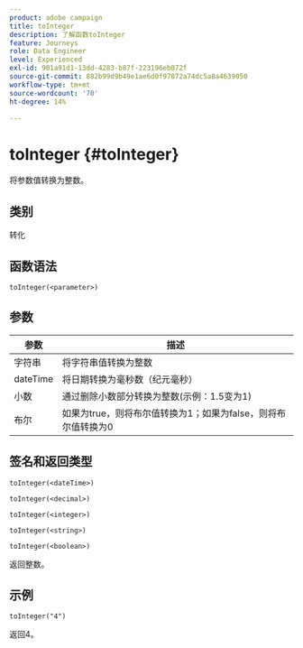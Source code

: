 ```yaml
---
product: adobe campaign
title: toInteger
description: 了解函数toInteger
feature: Journeys
role: Data Engineer
level: Experienced
exl-id: 901a91d1-13dd-4283-b87f-223196eb072f
source-git-commit: 882b99d9b49e1ae6d0f97872a74dc5a8a4639050
workflow-type: tm+mt
source-wordcount: '70'
ht-degree: 14%

---
```


# toInteger {#toInteger}

将参数值转换为整数。

## 类别

转化

## 函数语法

`toInteger(<parameter>)`

## 参数

| 参数 | 描述 |
|--- |--- |
| 字符串 | 将字符串值转换为整数 |
| dateTime | 将日期转换为毫秒数（纪元毫秒） |
| 小数 | 通过删除小数部分转换为整数(示例：1.5变为1) |
| 布尔 | 如果为true，则将布尔值转换为1；如果为false，则将布尔值转换为0 |

## 签名和返回类型

`toInteger(<dateTime>)`

`toInteger(<decimal>)`

`toInteger(<integer>)`

`toInteger(<string>)`

`toInteger(<boolean>)`

返回整数。

## 示例

`toInteger("4")`

返回4。
